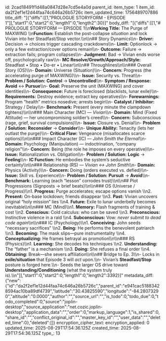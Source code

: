 id: 2cad18491f1d48a0847d28e7cd5e4a0d
parent_id: 
item_type: 1
item_id: da2f2ef1e12d44faa74c646a26b5726c
item_updated_time: 1756489707886
title_diff: "[{\"diffs\":[[1,\"PROLOGUE STORYFORM - EPISODE 1\"]],\"start1\":0,\"start2\":0,\"length1\":0,\"length2\":30}]"
body_diff: "[{\"diffs\":[[1,\"# PROLOGUE STORYFORM — EPISODE 1\\\n**Working Title:** The Purge of MAXWING  \\\n**Function:** Establish the post-collapse *situation* and lock Vivian into her Steadfast/Stop vector.\\\n\\\n## Story Dynamics\\\n- **Driver:** Decision → choices trigger cascading crackdowns\\\n- **Limit:** Optionlock → only a few extraction/cover options remain\\\n- **Outcome:** Failure → extraction fails; program collapses\\\n- **Judgment:** Bad → Vivian ends worse off, psychologically raw\\\n- **MC Resolve/Growth/Approach/Style:** Steadfast • Stop • Do-er • Linear\\\n\\\n## Throughlines\\\n\\\n### Overall Story (OS)\\\n- **Domain:** Universe (Situation)\\\n- **Concern:** Progress (the accelerating purge of MAXWING)\\\n- **Issue:** Security vs. Threat\\\n- **Problem / Solution:** **Control** → **Uncontrolled**\\\n- **Symptom / Response:** **Avoid** ↔ **Pursue**\\\n- **Goal:** Preserve the unit (MAXWING) and cover identities\\\n- **Consequence:** Future is foreclosed (blacklists, lunar exile)\\\n- **Requirements:** Destroy evidence; extract key operatives\\\n- **Forewarnings:** Program “health” metrics nosedive; arrests begin\\\n- **Catalyst / Inhibitor:** Strategy / Delay\\\n- **Benchmark:** Present (every minute the clampdown tightens)\\\n\\\n### Main Character (MC) — *Vivian*\\\n- **Domain:** Mind (Fixed Attitude) — her uncompromising soldier’s creed\\\n- **Concern:** Subconscious (rage, grief, survival compulsions)\\\n- **Issue:** Closure vs. Denial\\\n- **Problem / Solution:** **Reconsider** → **Consider**\\\n- **Unique Ability:** Tenacity (lets her outlast the purge)\\\n- **Critical Flaw:** Vengeance (misallocates scarce options)\\\n\\\n### Impact Character (IC) — *John Smith the Eternal*\\\n- **Domain:** Psychology (Manipulation) — indoctrination, “company religion”\\\n- **Concern:** Being (the role he imposes on every operative)\\\n- **Issue:** Rationalization vs. Obligation\\\n- **Problem / Solution:** **Logic** → **Feeling**\\\n- **IC Function:** He embodies the system’s seductive certainty\\\n\\\n### Relationship (RS) — *Vivian ↔ John Smith*\\\n- **Domain:** Physics (Activity)\\\n- **Concern:** Doing (orders executed vs. defied)\\\n- **Issue:** Skill vs. Experience\\\n- **Problem / Solution:** **Pursuit** → **Avoid**\\\n- **Benchmark:** Learning (each “lesson” corrodes trust)\\\n\\\n## Plot Progressions (Signposts → brief beats)\\\n\\\n### OS (Universe / Progress)\\\n1. **Progress:** Purge accelerates; escape options vanish  \\\n2. **Present:** On-base lockdown; friends disappear  \\\n3. **Past:** Vivian uncovers original “holy mission” lies  \\\n4. **Future:** Exile to lunar underbelly becomes inevitable\\\n\\\n### MC (Mind)\\\n1. **Memory:** Flash fragments of training & cost  \\\n2. **Conscious:** Cold calculus: who can be saved  \\\n3. **Preconscious:** Instinctive violence in a raid  \\\n4. **Subconscious:** Vow: *never submit to dead code again*\\\n\\\n### IC (Psychology)\\\n1. **Conceiving:** John seeds “necessary sacrifices”  \\\n2. **Being:** He performs the benevolent patriarch  \\\n3. **Becoming:** The mask slips—pure instrumentality  \\\n4. **Conceptualizing:** He frames betrayal as promotion\\\n\\\n### RS (Physics)\\\n1. **Learning:** She decodes his techniques  \\\n2. **Understanding:** The “father” is a mechanism  \\\n3. **Doing:** She refuses a final order  \\\n4. **Obtaining:** Break—she severs affiliation\\\n\\\n## Bridge to Ep. 3\\\n- Locks in **exile/situation** that Episode 3 will *act* upon.\\\n- Vivian’s **Steadfast/Stop** posture is forged here.\\\n- Seeds the larger OS drive toward **Understanding/Conditioning** (what the system truly is).\\\n\"]],\"start1\":0,\"start2\":0,\"length1\":0,\"length2\":3392}]"
metadata_diff: {"new":{"id":"da2f2ef1e12d44faa74c646a26b5726c","parent_id":"e941cac51883428594ac10ba89df4739","latitude":"30.43825590","longitude":"-84.28073290","altitude":"0.0000","author":"","source_url":"","is_todo":0,"todo_due":0,"todo_completed":0,"source":"joplin-desktop","source_application":"net.cozic.joplin-desktop","application_data":"","order":0,"markup_language":1,"is_shared":0,"share_id":"","conflict_original_id":"","master_key_id":"","user_data":"","deleted_time":0},"deleted":[]}
encryption_cipher_text: 
encryption_applied: 0
updated_time: 2025-08-29T17:54:36.125Z
created_time: 2025-08-29T17:54:36.125Z
type_: 13